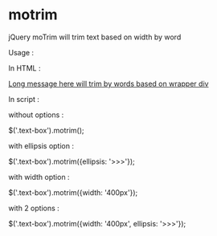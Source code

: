 # motrim
jQuery moTrim will trim text based on width by word

Usage :

In HTML :

<div class="wrapper" style="width:400px">
  <div class="text-box">
    <a href="http :// this.is.the.link">Long message here will trim by words based on wrapper div</a>
  </div>
</div>

In script :

without options :

$('.text-box').motrim();

with ellipsis option :

$('.text-box').motrim({ellipsis: '>>>'});

with width option :

$('.text-box').motrim({width: '400px'});

with 2 options :

$('.text-box').motrim({width: '400px', ellipsis: '>>>'});
